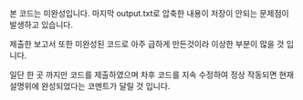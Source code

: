 본 코드는 미완성입니다. 마지막 output.txt로 압축한 내용이 저장이 안되는 문제점이 발생하고 있습니다.

제출한 보고서 또한 미완성된 코드로 아주 급하게 만든것이라 이상한 부분이 많을 것 입니다.

일단 한 곳 까지만 코드를 제출하였으며 차후 코드를 지속 수정하여 정상 작동되면 현재 설명위에 완성되었다는 코멘트가 달릴 것 입니다.
